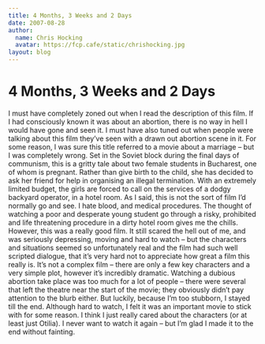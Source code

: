 ```yaml
---
title: 4 Months, 3 Weeks and 2 Days
date: 2007-08-28
author:
  name: Chris Hocking
  avatar: https://fcp.cafe/static/chrishocking.jpg
layout: blog
---
```

# 4 Months, 3 Weeks and 2 Days

I must have completely zoned out when I read the description of this film. If I had consciously known it was about an abortion, there is no way in hell I would have gone and seen it. I must have also tuned out when people were talking about this film they’ve seen with a drawn out abortion scene in it. For some reason, I was sure this title referred to a movie about a marriage – but I was completely wrong. Set in the Soviet block during the final days of communism, this is a gritty tale about two female students in Bucharest, one of whom is pregnant. Rather than give birth to the child, she has decided to ask her friend for help in organising an illegal termination. With an extremely limited budget, the girls are forced to call on the services of a dodgy backyard operator, in a hotel room. As I said, this is not the sort of film I’d normally go and see. I hate blood, and medical procedures. The thought of watching a poor and desperate young student go through a risky, prohibited and life threatening procedure in a dirty hotel room gives me the chills. However, this was a really good film. It still scared the hell out of me, and was seriously depressing, moving and hard to watch – but the characters and situations seemed so unfortunately real and the film had such well scripted dialogue, that it’s very hard not to appreciate how great a film this really is. It’s not a complex film – there are only a few key characters and a very simple plot, however it’s incredibly dramatic. Watching a dubious abortion take place was too much for a lot of people – there were several that left the theatre near the start of the movie; they obviously didn’t pay attention to the blurb either. But luckily, because I’m too stubborn, I stayed till the end. Although hard to watch, I felt it was an important movie to stick with for some reason. I think I just really cared about the characters (or at least just Otilia). I never want to watch it again – but I’m glad I made it to the end without fainting.